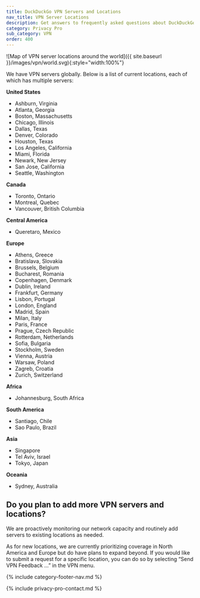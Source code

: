 ```yaml
---
title: DuckDuckGo VPN Servers and Locations
nav_title: VPN Server Locations
description: Get answers to frequently asked questions about DuckDuckGo VPN, which gives you an extra layer of protection online, hiding your location and IP address from the sites you visit.
category: Privacy Pro
sub_category: VPN
order: 400
---
```


![Map of VPN server locations around the world]({{ site.baseurl }}/images/vpn/world.svg){:style="width:100%"}

We have VPN servers globally. Below is a list of current locations, each of which has multiple servers:

**United States**

-   Ashburn, Virginia
-   Atlanta, Georgia
-   Boston, Massachusetts
-   Chicago, Illinois
-   Dallas, Texas
-   Denver, Colorado
-   Houston, Texas
-   Los Angeles, California
-   Miami, Florida
-   Newark, New Jersey
-   San Jose, California
-   Seattle, Washington

**Canada**

-   Toronto, Ontario
-   Montreal, Quebec
-   Vancouver, British Columbia

**Central America**

-   Queretaro, Mexico

**Europe**

-   Athens, Greece
-   Bratislava, Slovakia
-   Brussels, Belgium
-   Bucharest, Romania
-   Copenhagen, Denmark
-   Dublin, Ireland
-   Frankfurt, Germany
-   Lisbon, Portugal
-   London, England
-   Madrid, Spain
-   Milan, Italy
-   Paris, France
-   Prague, Czech Republic
-   Rotterdam, Netherlands
-   Sofia, Bulgaria
-   Stockholm, Sweden
-   Vienna, Austria
-   Warsaw, Poland
-   Zagreb, Croatia
-   Zurich, Switzerland

**Africa**

-   Johannesburg, South Africa

**South America**

-   Santiago, Chile
-   Sao Paulo, Brazil

**Asia**

-   Singapore
-   Tel Aviv, Israel
-   Tokyo, Japan

**Oceania**

-   Sydney, Australia

## Do you plan to add more VPN servers and locations?

We are proactively monitoring our network capacity and routinely add servers to existing locations as needed.

As for new locations, we are currently prioritizing coverage in North America and Europe but do have plans to expand beyond. If you would like to submit a request for a specific location, you can do so by selecting “Send VPN Feedback ...” in the VPN menu.

{% include category-footer-nav.md %}

{% include privacy-pro-contact.md %}
